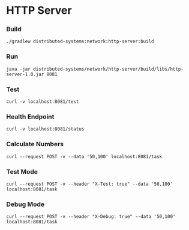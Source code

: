 # HTTP Server

### Build 

``` 
./gradlew distributed-systems:network:http-server:build
```

### Run

``` 
java -jar distributed-systems/network/http-server/build/libs/http-server-1.0.jar 8081
```

### Test

``` 
curl -v localhost:8081/test
```

### Health Endpoint

```
curl -v localhost:8081/status
```

### Calculate Numbers

```
curl --request POST -v --data '50,100' localhost:8081/task
```

### Test Mode

```
curl --request POST -v --header "X-Test: true" --data '50,100' localhost:8081/task
```

### Debug Mode

```
curl --request POST -v --header "X-Debug: true" --data '50,100' localhost:8081/task
```

